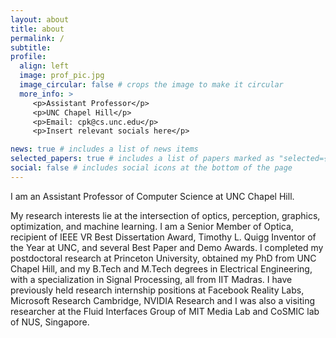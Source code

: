 ```yaml
---
layout: about
title: about
permalink: /
subtitle:
profile:
  align: left
  image: prof_pic.jpg
  image_circular: false # crops the image to make it circular
  more_info: >
     <p>Assistant Professor</p>
     <p>UNC Chapel Hill</p>
     <p>Email: cpk@cs.unc.edu</p>
     <p>Insert relevant socials here</p>

news: true # includes a list of news items
selected_papers: true # includes a list of papers marked as "selected={true}"
social: false # includes social icons at the bottom of the page
---
```


<!-- Write your biography here. Tell the world about yourself. Link to your favorite [subreddit](http://reddit.com). You can put a picture in, too. The code is already in, just name your picture `prof_pic.jpg` and put it in the `img/` folder.

Put your address / P.O. box / other info right below your picture. You can also disable any of these elements by editing `profile` property of the YAML header of your `_pages/about.md`. Edit `_bibliography/papers.bib` and Jekyll will render your [publications page](/al-folio/publications/) automatically.

Link to your social media connections, too. This theme is set up to use [Font Awesome icons](https://fontawesome.com/) and [Academicons](https://jpswalsh.github.io/academicons/), like the ones below. Add your Facebook, Twitter, LinkedIn, Google Scholar, or just disable all of them. -->

I am an Assistant Professor of Computer Science at UNC Chapel Hill.   

My research interests lie at the intersection of optics, perception, graphics, optimization, and machine learning. I am a Senior Member of Optica, recipient of IEEE VR Best Dissertation Award, Timothy L. Quigg Inventor of the Year at UNC, and several Best Paper and Demo Awards. I completed my postdoctoral research at Princeton University, obtained my PhD from UNC Chapel Hill, and my B.Tech and M.Tech degrees in Electrical Engineering, with a specialization in Signal Processing, all from IIT Madras. I have previously held research internship positions at Facebook Reality Labs, Microsoft Research Cambridge, NVIDIA Research and I was also a visiting researcher at the Fluid Interfaces Group of MIT Media Lab and CoSMIC lab of NUS, Singapore. 
